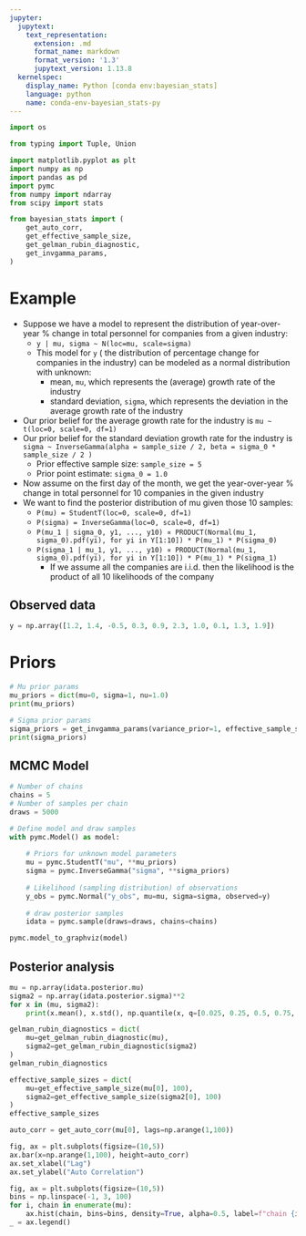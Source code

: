 ```yaml
---
jupyter:
  jupytext:
    text_representation:
      extension: .md
      format_name: markdown
      format_version: '1.3'
      jupytext_version: 1.13.8
  kernelspec:
    display_name: Python [conda env:bayesian_stats]
    language: python
    name: conda-env-bayesian_stats-py
---
```


```python
import os

from typing import Tuple, Union

import matplotlib.pyplot as plt
import numpy as np
import pandas as pd
import pymc
from numpy import ndarray
from scipy import stats

from bayesian_stats import (
    get_auto_corr,
    get_effective_sample_size,
    get_gelman_rubin_diagnostic,
    get_invgamma_params,
)
```

# Example


- Suppose we have a model to represent the distribution of  year-over-year % change in total personnel for companies from a given industry:
	- `y | mu, sigma ~ N(loc=mu, scale=sigma)`
	- This model for `y` ( the distribution of percentage change for companies in the industry) can be modeled as a normal distribution with unknown:
        - mean, `mu`, which represents the (average) growth rate of the industry
        - standard deviation, `sigma`, which represents the  deviation in the average growth rate of the industry
- Our prior belief for the average growth rate for the industry is `mu ~ t(loc=0, scale=0, df=1)`
- Our prior belief for the standard deviation growth rate for the industry is `sigma ~ InverseGamma(alpha = sample_size / 2, beta = sigma_0 * sample_size / 2 )`
    - Prior effective sample size: `sample_size = 5`
    - Prior point estimate: `sigma_0 = 1.0`
- Now assume on the first day of the month, we get the year-over-year % change in total personnel for 10 companies in the given industry
- We want to find the posterior distribution of mu given those 10 samples:
	- `P(mu) = StudentT(loc=0, scale=0, df=1)`
    - `P(sigma) = InverseGamma(loc=0, scale=0, df=1)`
	- `P(mu_1 | sigma_0, y1, ..., y10) ∝ PRODUCT(Normal(mu_1, sigma_0).pdf(yi), for yi in Y[1:10]) * P(mu_1) * P(sigma_0)`
    - `P(sigma_1 | mu_1, y1, ..., y10) ∝ PRODUCT(Normal(mu_1, sigma_0).pdf(yi), for yi in Y[1:10]) * P(mu_1) * P(sigma_1)`
		- If we assume all the companies are i.i.d. then the likelihood is the product of all 10 likelihoods of the company


## Observed data

```python
y = np.array([1.2, 1.4, -0.5, 0.3, 0.9, 2.3, 1.0, 0.1, 1.3, 1.9])
```

# Priors

```python
# Mu prior params
mu_priors = dict(mu=0, sigma=1, nu=1.0)
print(mu_priors)

# Sigma prior params
sigma_priors = get_invgamma_params(variance_prior=1, effective_sample_size=2)
print(sigma_priors)
```

## MCMC Model

```python
# Number of chains
chains = 5
# Number of samples per chain
draws = 5000

# Define model and draw samples
with pymc.Model() as model:
    
    # Priors for unknown model parameters
    mu = pymc.StudentT("mu", **mu_priors)
    sigma = pymc.InverseGamma("sigma", **sigma_priors)
    
    # Likelihood (sampling distribution) of observations
    y_obs = pymc.Normal("y_obs", mu=mu, sigma=sigma, observed=y)
    
    # draw posterior samples
    idata = pymc.sample(draws=draws, chains=chains)
```

```python
pymc.model_to_graphviz(model)
```

## Posterior analysis

```python
mu = np.array(idata.posterior.mu)
sigma2 = np.array(idata.posterior.sigma)**2
for x in (mu, sigma2):
    print(x.mean(), x.std(), np.quantile(x, q=[0.025, 0.25, 0.5, 0.75, 0.975]))

```

```python
gelman_rubin_diagnostics = dict(
    mu=get_gelman_rubin_diagnostic(mu),
    sigma2=get_gelman_rubin_diagnostic(sigma2)
)
gelman_rubin_diagnostics
```

```python
effective_sample_sizes = dict(
    mu=get_effective_sample_size(mu[0], 100),
    sigma2=get_effective_sample_size(sigma2[0], 100)
)
effective_sample_sizes
```

```python
auto_corr = get_auto_corr(mu[0], lags=np.arange(1,100))

fig, ax = plt.subplots(figsize=(10,5))
ax.bar(x=np.arange(1,100), height=auto_corr)
ax.set_xlabel("Lag")
ax.set_ylabel("Auto Correlation")
```

```python
fig, ax = plt.subplots(figsize=(10,5))
bins = np.linspace(-1, 3, 100)
for i, chain in enumerate(mu):
    ax.hist(chain, bins=bins, density=True, alpha=0.5, label=f"chain {i + 1}")
_ = ax.legend()
```
